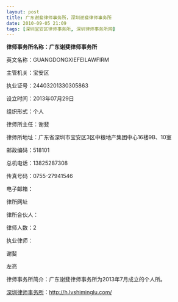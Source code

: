 ```yaml
---
layout: post
title: 广东谢斐律师事务所，深圳谢斐律师事务所
date: 2010-09-05 21:09
tags: [深圳宝安区律师事务所, 深圳律师事务所网]
---
```

<strong>律师事务所名称：广东谢斐律师事务所</strong>

英文名称：GUANGDONGXIEFEILAWFIRM

主管机关：宝安区

执业证号：24403201330305863

设立时间：2013年07月29日

组织形式：个人

律师所主任：谢斐

律师所地址：广东省深圳市宝安区3区中粮地产集团中心16楼9B、10室

邮政编码：518101

总机电话：13825287308

传真号码：0755-27941546

电子邮箱：

律所网址

律所合伙人：

律师人数：2

执业律师：

谢斐

左亮

律师事务所简介：广东谢斐律师事务所为2013年7月成立的个人所。



<a href="http://h.lvshiminglu.com/">深圳律师事务所</a>：<a href="http://h.lvshiminglu.com/">http://h.lvshiminglu.com/</a>


